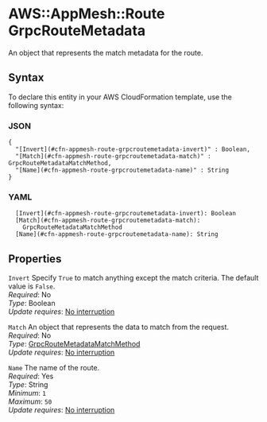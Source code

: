 # AWS::AppMesh::Route GrpcRouteMetadata<a name="aws-properties-appmesh-route-grpcroutemetadata"></a>

An object that represents the match metadata for the route\.

## Syntax<a name="aws-properties-appmesh-route-grpcroutemetadata-syntax"></a>

To declare this entity in your AWS CloudFormation template, use the following syntax:

### JSON<a name="aws-properties-appmesh-route-grpcroutemetadata-syntax.json"></a>

```
{
  "[Invert](#cfn-appmesh-route-grpcroutemetadata-invert)" : Boolean,
  "[Match](#cfn-appmesh-route-grpcroutemetadata-match)" : GrpcRouteMetadataMatchMethod,
  "[Name](#cfn-appmesh-route-grpcroutemetadata-name)" : String
}
```

### YAML<a name="aws-properties-appmesh-route-grpcroutemetadata-syntax.yaml"></a>

```
  [Invert](#cfn-appmesh-route-grpcroutemetadata-invert): Boolean
  [Match](#cfn-appmesh-route-grpcroutemetadata-match):
    GrpcRouteMetadataMatchMethod
  [Name](#cfn-appmesh-route-grpcroutemetadata-name): String
```

## Properties<a name="aws-properties-appmesh-route-grpcroutemetadata-properties"></a>

`Invert` <a name="cfn-appmesh-route-grpcroutemetadata-invert"></a>
Specify `True` to match anything except the match criteria\. The default value is `False`\.  
_Required_: No  
_Type_: Boolean  
_Update requires_: [No interruption](https://docs.aws.amazon.com/AWSCloudFormation/latest/UserGuide/using-cfn-updating-stacks-update-behaviors.html#update-no-interrupt)

`Match` <a name="cfn-appmesh-route-grpcroutemetadata-match"></a>
An object that represents the data to match from the request\.  
_Required_: No  
_Type_: [GrpcRouteMetadataMatchMethod](aws-properties-appmesh-route-grpcroutemetadatamatchmethod.md)  
_Update requires_: [No interruption](https://docs.aws.amazon.com/AWSCloudFormation/latest/UserGuide/using-cfn-updating-stacks-update-behaviors.html#update-no-interrupt)

`Name` <a name="cfn-appmesh-route-grpcroutemetadata-name"></a>
The name of the route\.  
_Required_: Yes  
_Type_: String  
_Minimum_: `1`  
_Maximum_: `50`  
_Update requires_: [No interruption](https://docs.aws.amazon.com/AWSCloudFormation/latest/UserGuide/using-cfn-updating-stacks-update-behaviors.html#update-no-interrupt)
